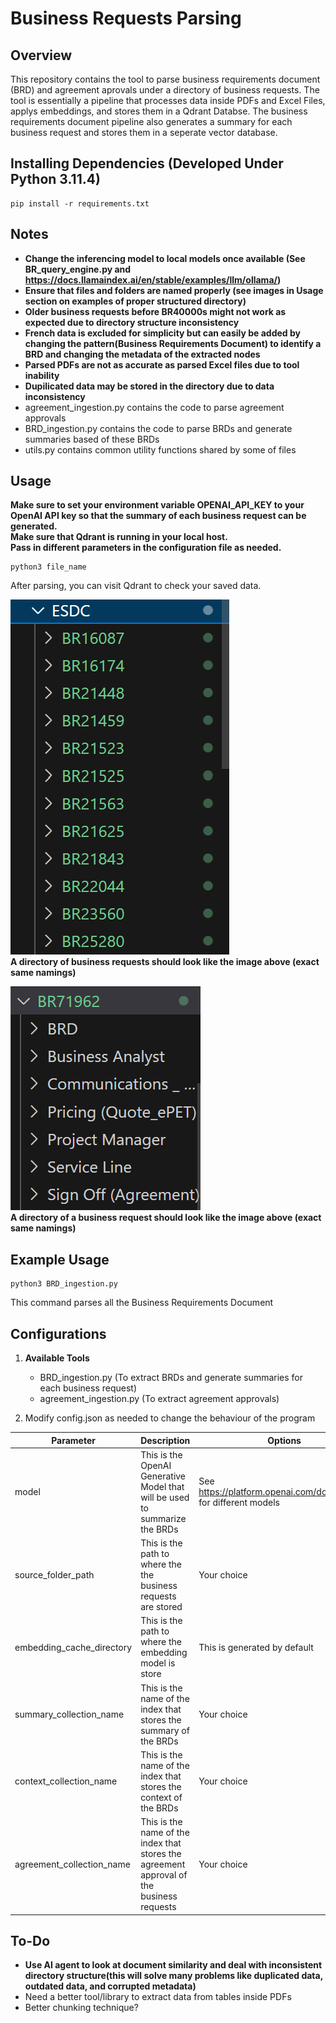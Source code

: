 # Business Requests Parsing

## Overview
This repository contains the tool to parse business requirements document (BRD) and agreement aprovals under a directory of business requests.
The tool is essentially a pipeline that processes data inside PDFs and Excel Files, applys embeddings, and stores them in a Qdrant Databse.
The business requirements document pipeline also generates a summary for each business request and stores them in a seperate vector database.

## Installing Dependencies (Developed Under Python 3.11.4)
   ```
   pip install -r requirements.txt
   ```
## Notes
   - **Change the inferencing model to local models once available (See BR_query_engine.py and https://docs.llamaindex.ai/en/stable/examples/llm/ollama/)**
   - **Ensure that files and folders are named properly (see images in Usage section on examples of proper structured directory)**
   - **Older business requests before BR40000s might not work as expected due to directory structure inconsistency**
   - **French data is excluded for simplicity but can easily be added by changing the pattern(Business Requirements Document) to identify a BRD and changing the metadata of the extracted nodes**
   - **Parsed PDFs are not as accurate as parsed Excel files due to tool inability**
   - **Dupilicated data may be stored in the directory due to data inconsistency**
   - agreement_ingestion.py contains the code to parse agreement approvals
   - BRD_ingestion.py contains the code to parse BRDs and generate summaries based of these BRDs
   - utils.py contains common utility functions shared by some of files

## Usage
**Make sure to set your environment variable OPENAI_API_KEY to your OpenAI API key so that the summary of each business request can be generated.**  
**Make sure that Qdrant is running in your local host.**  
**Pass in different parameters in the configuration file as needed.**  
  
```
python3 file_name
```  
  
After parsing, you can visit Qdrant to check your saved data.  
  
![alt text](https://github.com/ssc-dsai/Business_Requests_Parsing/blob/main/example1.png)  
**A directory of business requests should look like the image above (exact same namings)**

![alt text](https://github.com/ssc-dsai/Business_Requests_Parsing/blob/main/example2.png)  
**A directory of a business request should look like the image above (exact same namings)**


## Example Usage
```
python3 BRD_ingestion.py
```

This command parses all the Business Requirements Document

## Configurations
1. **Available Tools**
   - BRD_ingestion.py (To extract BRDs and generate summaries for each business request)
   - agreement_ingestion.py (To extract agreement approvals)

2. Modify config.json as needed to change the behaviour of the program
   
|Parameter                 |Description                                                                               |Options                                                          |
|--------------------------|------------------------------------------------------------------------------------------|-----------------------------------------------------------------|
|model                     |This is the OpenAI Generative Model that will be used to summarize the BRDs               |See https://platform.openai.com/docs/models for different models |
|source_folder_path        |This is the path to where the the business requests are stored                            |Your choice                                                      |
|embedding_cache_directory |This is the path to where the embedding model is store                                    |This is generated by default                                     |
|summary_collection_name   |This is the name of the index that stores the summary of the BRDs                         |Your choice                                                      |
|context_collection_name   |This is the name of the index that stores the context of the BRDs                         |Your choice                                                      |
|agreement_collection_name |This is the name of the index that stores the agreement approval of the business requests |Your choice                                                      |  

## To-Do
   - **Use AI agent to look at document similarity and deal with inconsistent directory structure(this will solve many problems like duplicated data, outdated data, and corrupted metadata)**
   - Need a better tool/library to extract data from tables inside PDFs
   - Better chunking technique?
